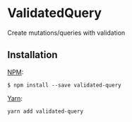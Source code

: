 # ValidatedQuery

Create mutations/queries with validation

## Installation
[NPM](https://www.npmjs.com/):
```
$ npm install --save validated-query
```

[Yarn](https://yarnpkg.com/lang/en/):
```
yarn add validated-query
```
